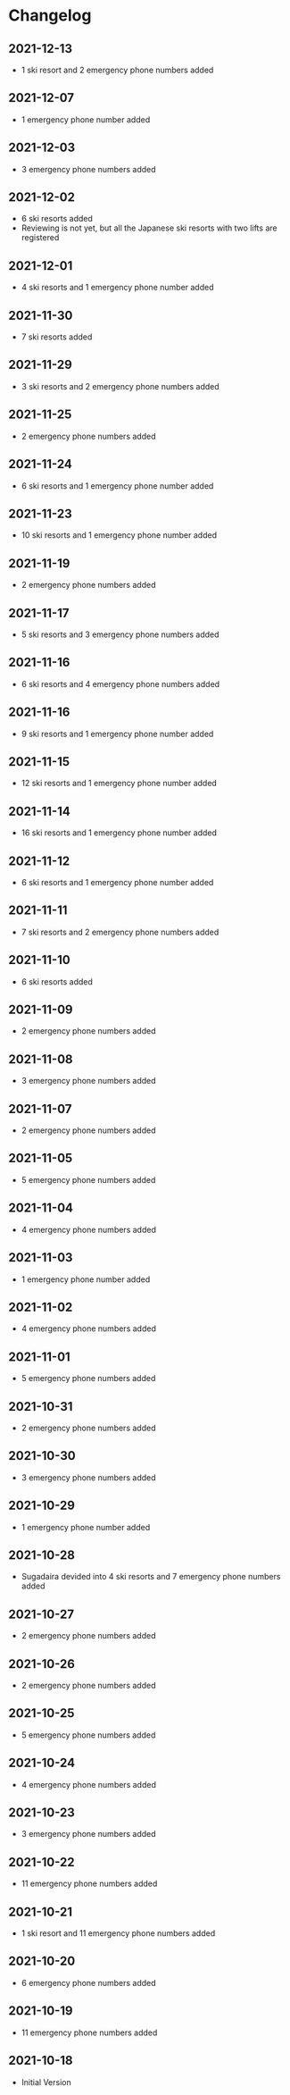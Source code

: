 # Changelog

## 2021-12-13
- 1 ski resort and 2 emergency phone numbers added

## 2021-12-07
- 1 emergency phone number added

## 2021-12-03
- 3 emergency phone numbers added

## 2021-12-02
- 6 ski resorts added
- Reviewing is not yet, but all the Japanese ski resorts with two lifts are registered

## 2021-12-01
- 4 ski resorts and 1 emergency phone number added

## 2021-11-30
- 7 ski resorts added

## 2021-11-29
- 3 ski resorts and 2 emergency phone numbers added

## 2021-11-25
- 2 emergency phone numbers added

## 2021-11-24
- 6 ski resorts and 1 emergency phone number added

## 2021-11-23
- 10 ski resorts and 1 emergency phone number added

## 2021-11-19
- 2 emergency phone numbers added

## 2021-11-17
- 5 ski resorts and 3 emergency phone numbers added

## 2021-11-16
- 6 ski resorts and 4 emergency phone numbers added

## 2021-11-16
- 9 ski resorts and 1 emergency phone number added

## 2021-11-15
- 12 ski resorts and 1 emergency phone number added

## 2021-11-14
- 16 ski resorts and 1 emergency phone number added

## 2021-11-12
- 6 ski resorts and 1 emergency phone number added

## 2021-11-11
- 7 ski resorts and 2 emergency phone numbers added

## 2021-11-10
- 6 ski resorts added

## 2021-11-09
- 2 emergency phone numbers added

## 2021-11-08
- 3 emergency phone numbers added

## 2021-11-07
- 2 emergency phone numbers added

## 2021-11-05
- 5 emergency phone numbers added

## 2021-11-04
- 4 emergency phone numbers added

## 2021-11-03
- 1 emergency phone number added

## 2021-11-02
- 4 emergency phone numbers added

## 2021-11-01
- 5 emergency phone numbers added

## 2021-10-31
- 2 emergency phone numbers added

## 2021-10-30
- 3 emergency phone numbers added

## 2021-10-29
- 1 emergency phone number added

## 2021-10-28
- Sugadaira devided into 4 ski resorts and 7 emergency phone numbers added

## 2021-10-27
- 2 emergency phone numbers added

## 2021-10-26
- 2 emergency phone numbers added

## 2021-10-25
- 5 emergency phone numbers added

## 2021-10-24
- 4 emergency phone numbers added

## 2021-10-23
- 3 emergency phone numbers added

## 2021-10-22
- 11 emergency phone numbers added

## 2021-10-21
- 1 ski resort and 11 emergency phone numbers added

## 2021-10-20
- 6 emergency phone numbers added

## 2021-10-19
- 11 emergency phone numbers added

## 2021-10-18
- Initial Version
